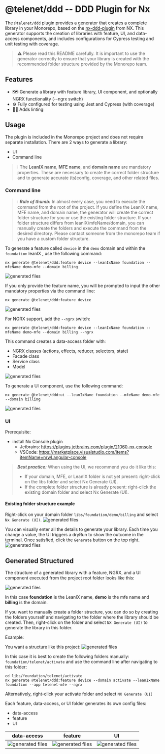 # @telenet/ddd -- DDD Plugin for Nx

The `@telenet/ddd` plugin provides a generator that creates a complete library in your Monorepo, based on the [nx-ddd-plugin](https://www.npmjs.com/package/@angular-architects/ddd) from NX. This generator supports the creation of libraries with feature, UI, and data-access components, and includes configurations for Cypress testing and unit testing with coverage.
> ⚠️ Please read this README carefully. It is important to use the generator correctly to ensure that your library is created with the recommended folder structure provided by the Monorepo team.

## Features

* 🗺️ Generate a library with feature library, UI component, and optionally NGRX functionality (--ngrx switch)
* ⚙️ Fully configured for testing using Jest and Cypress (with coverage)
* 🙅‍♂️ Adds linting

## Usage

The plugin is included in the Monorepo project and does not require separate installation.
There are 2 ways to generate a library:
* UI
* Command line

> ℹ️ The **LeanIX name**, **MFE name**, and **domain name** are mandatory properties. These are necessary to create the correct folder structure and to generate accurate (ts)config, coverage, and other related files.

### Command line
> ℹ️ **_Rule of thumb:_** In almost every case, you need to execute the command from the root of the project. If you define the LeanIX name, MFE name, and domain name, the generator will create the correct folder structure for you or use the existing folder structure. If your folder structure differs from leanIX/mfeName/domain, you can manually create the folders and execute the command from the desired directory. Please contact someone from the monorepo team if you have a custom folder structure.

To generate a feature called `device` in the `demo` domain and within the `foundation` leanIX , use the following command:
```
nx generate @telenet/ddd:feature device --leanIxName foundation --mfeName demo-mfe --domain billing
```
![generated files](assets/generated_files_feature.png)

If you only provide the feature name, you will be prompted to input the other mandatory properties via the command line:
```
nx generate @telenet/ddd:feature device
```
![generated files](assets/mandatory_properties_feature.png)

For NGRX support, add the `--ngrx` switch:
```
nx generate @telenet/ddd:feature device --leanIxName foundation --mfeName demo-mfe --domain billing --ngrx
```

This command creates a data-access folder with:
* NGRX classes (actions, effects, reducer, selectors, state)
* Facade class
* Service class
* Model

![generated files](assets/data-access_structure.png)

To generate a UI component, use the following command:
```
nx generate @telenet/ddd:ui --leanIxName foundation --mfeName demo-mfe --domain billing
```
![generated files](assets/ui_structure.png)

### UI
Prerequisite:

* install Nx Console plugin
  * Jetbrains: https://plugins.jetbrains.com/plugin/21060-nx-console
  * VSCode: https://marketplace.visualstudio.com/items?itemName=nrwl.angular-console

> **_Best practice:_** When using the UI, we recommend you do it like this:
>	*	If your domain, MFE, or LeanIX folder is not yet present: right-click on the libs folder and select Nx Generate (UI).
> * If the complete folder structure is already present: right-click the existing domain folder and select Nx Generate (UI).


#### Existing folder structure example
Right-click on your domain folder `libs/foundation/demo/billing` and select `Nx Generate (UI)`.
![generated files](assets/generate_ui_example.png)

You can visually enter all the details to generate your library. Each time you change a value, the UI triggers a dryRun to show the outcome in the terminal. Once satisfied, click the `Generate` button on the top right.
![generated files](assets/generate_ui_details.png)

## Generated Structured
The structure of a generated library with a feature, NGRX, and a UI component executed from the project root folder looks like this:

![generated files](assets/generated_structure_lib_folder.png)

In this case **foundation** is the LeanIX name, **demo** is the mfe name and **billing** is the domain.

If you want to manually create a folder structure, you can do so by creating the folders yourself and navigating to the folder where the library should be created. Then, right-click on the folder and select `NX Generate (UI)` to generate the library in this folder.

Example:

You want a structure like this project:
![generated files](assets/nested_lib_structure.png)

In this case it is best to create the following folders manually: `foundation/telenet/activate` and use the command line after navigating to this folder:

```
cd libs/foundation/telenet/activate
nx generate @telenet/ddd:feature device --domain activate --leanIxName foundation --app telenet-mfe --ngrx
```

Alternatively, right-click your activate folder and select `NX Generate (UI)`

Each feature, data-access, or UI folder generates its own config files:
* data-access
* feature
* UI

data-access   | feature         | UI
------------- | --------------- | -------------
![generated files](assets/data-access_root_files.png)  | ![generated files](assets/feature_root_files.png)    | ![generated files](assets/ui_root_files.png)
